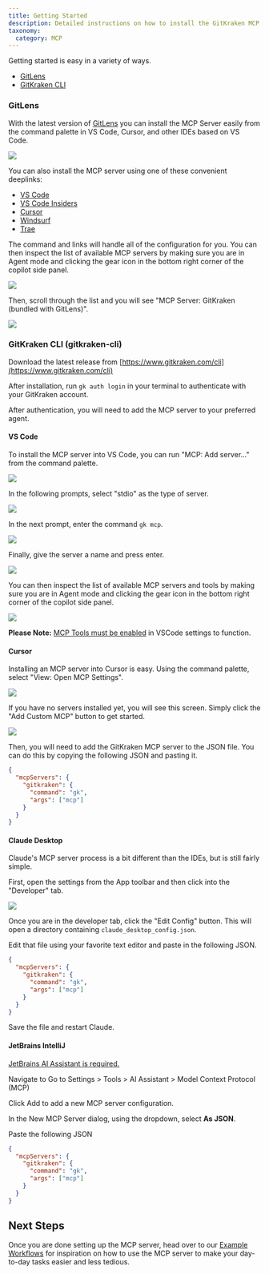 ```yaml
---
title: Getting Started
description: Detailed instructions on how to install the GitKraken MCP Server in various IDEs and editors.
taxonomy:
  category: MCP
---
```


Getting started is easy in a variety of ways.

- [GitLens](#gitlens)
- [GitKraken CLI](#gitkraken-cli)

### GitLens

With the latest version of [GitLens](https://www.gitkraken.com/gitlens) you can install the MCP Server easily from the command palette in VS Code, Cursor, and other IDEs based on VS Code.

<img src="/wp-content/uploads/install-gitlens.png" class="help-center-img img-bordered">

You can also install the MCP server using one of these convenient deeplinks:

- [VS Code](https://gitkraken.dev/deeplink?product=gitlens&path=/link/command/install-mcp&ide=vscode)
- [VS Code Insiders](https://gitkraken.dev/deeplink?product=gitlens&path=/link/command/install-mcp&ide=vscode-insiders)
- [Cursor](https://gitkraken.dev/deeplink?product=gitlens&path=/link/command/install-mcp&ide=cursor)
- [Windsurf](https://gitkraken.dev/deeplink?product=gitlens&path=/link/command/install-mcp&ide=windsurf)
- [Trae](https://gitkraken.dev/deeplink?product=gitlens&path=/link/command/install-mcp&ide=trae)

The command and links will handle all of the configuration for you. You can then inspect the list of available MCP servers by making sure you are in Agent mode and clicking the gear icon in the bottom right corner of the copilot side panel.

<img src="/wp-content/uploads/copilot-prompt.png" class="help-center-img img-bordered">

Then, scroll through the list and you will see "MCP Server: GitKraken (bundled with GitLens)".

<img src="/wp-content/uploads/gitlens-bundled-tool.png" class="help-center-img img-bordered">

### GitKraken CLI (gitkraken-cli)

Download the latest release from [https://www.gitkraken.com/cli](https://www.gitkraken.com/cli)

After installation, run `gk auth login` in your terminal to authenticate with your GitKraken account.

After authentication, you will need to add the MCP server to your preferred agent.

#### VS Code

To install the MCP server into VS Code, you can run "MCP: Add server..." from the command palette.

<img src="/wp-content/uploads/vscode-add-server.png" class="help-center-img img-bordered">

In the following prompts, select "stdio" as the type of server.

<img src="/wp-content/uploads/vscode-stdio.png" class="help-center-img img-bordered">

In the next prompt, enter the command `gk mcp`.

<img src="/wp-content/uploads/vscode-stdio-command.png" class="help-center-img img-bordered">

Finally, give the server a name and press enter.

<img src="/wp-content/uploads/vscode-stdio-name.png" class="help-center-img img-bordered">

You can then inspect the list of available MCP servers and tools by making sure you are in Agent mode and clicking the gear icon in the bottom right corner of the copilot side panel.

<img src="/wp-content/uploads/copilot-prompt.png" class="help-center-img img-bordered">

**Please Note:** [MCP Tools must be enabled](https://code.visualstudio.com/docs/copilot/customization/mcp-servers#_enable-mcp-support-in-vs-code) in VSCode settings to function.

#### Cursor

Installing an MCP server into Cursor is easy. Using the command palette, select "View: Open MCP Settings".

<img src="/wp-content/uploads/cursor-mcp-settings.png" class="help-center-img img-bordered">

If you have no servers installed yet, you will see this screen. Simply click the "Add Custom MCP" button to get started.

<img src="/wp-content/uploads/cursor-mcp-add.png" class="help-center-img img-bordered">

Then, you will need to add the GitKraken MCP server to the JSON file. You can do this by copying the following JSON and pasting it.

```json
{
  "mcpServers": {
    "gitkraken": {
      "command": "gk",
      "args": ["mcp"]
    }
  }
}
```

#### Claude Desktop

Claude's MCP server process is a bit different than the IDEs, but is still fairly simple.

First, open the settings from the App toolbar and then click into the "Developer" tab.

<img src="/wp-content/uploads/claude-settings.png" class="help-center-img img-bordered">

Once you are in the developer tab, click the "Edit Config" button. This will open a directory containing `claude_desktop_config.json`.

Edit that file using your favorite text editor and paste in the following JSON.

```json
{
  "mcpServers": {
    "gitkraken": {
      "command": "gk",
      "args": ["mcp"]
    }
  }
}
```

Save the file and restart Claude.

#### JetBrains IntelliJ

[JetBrains AI Assistant is required.](https://www.jetbrains.com/ai-assistant/)

Navigate to Go to Settings > Tools > AI Assistant > Model Context Protocol (MCP)

Click Add to add a new MCP server configuration.

In the New MCP Server dialog, using the dropdown, select **As JSON**.

Paste the following JSON

```json
{
  "mcpServers": {
    "gitkraken": {
      "command": "gk",
      "args": ["mcp"]
    }
  }
}
```

## Next Steps

Once you are done setting up the MCP server, head over to our [Example Workflows](/mcp/MCP-example-workflows) for inspiration on how to use the MCP server to make your day-to-day tasks easier and less tedious.

